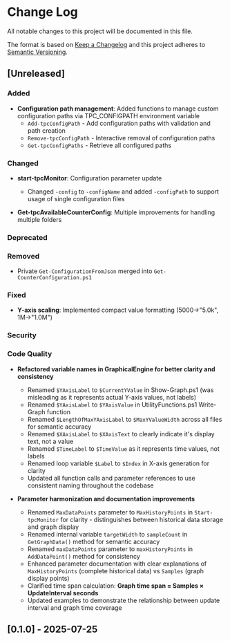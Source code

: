 # Change Log

All notable changes to this project will be documented in this file.

The format is based on [Keep a Changelog](http://keepachangelog.com/)
and this project adheres to [Semantic Versioning](http://semver.org/).

## [Unreleased]

### Added

* **Configuration path management**: Added functions to manage custom configuration paths via TPC_CONFIGPATH environment variable
  * `Add-tpcConfigPath` - Add configuration paths with validation and path creation
  * `Remove-tpcConfigPath` - Interactive removal of configuration paths
  * `Get-tpcConfigPaths` - Retrieve all configured paths

### Changed

* **start-tpcMonitor**: Configuration parameter update
  * Changed `-config` to `-configName` and added `-configPath` to support usage of single configuration files

* **Get-tpcAvailableCounterConfig**: Multiple improvements for handling multiple folders

### Deprecated

### Removed

* Private `Get-ConfigurationFromJson` merged into `Get-CounterConfiguration.ps1`

### Fixed

* **Y-axis scaling**: Implemented compact value formatting (5000→"5.0k", 1M→"1.0M")

### Security

### Code Quality

* **Refactored variable names in GraphicalEngine for better clarity and consistency**
  * Renamed `$YAxisLabel` to `$CurrentYValue` in Show-Graph.ps1 (was misleading as it represents actual Y-axis  values, not labels)
  * Renamed `$YAxisLabel` to `$YAxisValue` in UtilityFunctions.ps1 Write-Graph function
  * Renamed `$LengthOfMaxYAxisLabel` to `$MaxYValueWidth` across all files for semantic accuracy
  * Renamed `$XAxisLabel` to `$XAxisText` to clearly indicate it's display text, not a value
  * Renamed `$TimeLabel` to `$TimeValue` as it represents time values, not labels
  * Renamed loop variable `$Label` to `$Index` in X-axis generation for clarity
  * Updated all function calls and parameter references to use consistent naming throughout the codebase

* **Parameter harmonization and documentation improvements**
  * Renamed `MaxDataPoints` parameter to `MaxHistoryPoints` in `Start-tpcMonitor` for clarity - distinguishes between historical data storage and graph display
  * Renamed internal variable `targetWidth` to `sampleCount` in `GetGraphData()` method for semantic accuracy
  * Renamed `maxDataPoints` parameter to `maxHistoryPoints` in `AddDataPoint()` method for consistency
  * Enhanced parameter documentation with clear explanations of `MaxHistoryPoints` (complete historical data) vs `Samples` (graph display points)
  * Clarified time span calculation: **Graph time span = Samples × UpdateInterval seconds**
  * Updated examples to demonstrate the relationship between update interval and graph time coverage


## [0.1.0]  - 2025-07-25
